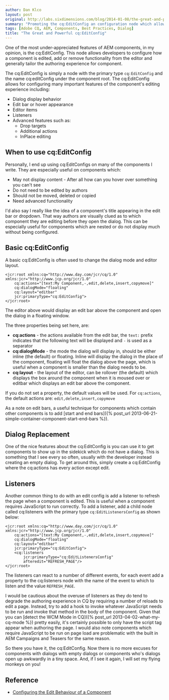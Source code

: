 ```yaml
---
author: Dan Klco
layout: post
original: http://labs.sixdimensions.com/blog/2014-01-08/the-great-and-powerful-cq-editconfig
summary: "Promoting the cq:EditConfig an configuration node which allows developers to customize the authoring experience for a component"
tags: [Adobe CQ, AEM, Components, Best Practices, Dialog]
title: "The Great and Powerful cq:EditConfig"
---
```


One of the most under-appreciated features of AEM components, in my opinion, is the 
cq:EditConfig.  This node allows developers to configure how a component is edited, add
or remove functionality from the editor and generally tailor the authoring experience for 
component.

The cq:EditConfig is simply a node with the primary type `cq:EditConfig` and the name 
cq:editConfig under the component root.  The cq:EditConfig allows for configuring many
important features of the component's editing experience including:

* Dialog display behavior
* Edit bar or hover appearance
* Editor items
* Listeners
* Advanced features such as:
	* Drop targets
	* Additional actions
	* InPlace editing

## When to use cq:EditConfig

Personally, I end up using cq:EditConfigs on many of the components I write.  They are 
especially useful on components which:

* May not display content - After all how can you hover over something you can't see
* Do not need to be edited by authors
* Should not be moved, deleted or copied
* Need advanced functionality

I'd also say I really like the idea of a component's title appearing in the edit bar or 
dropdown.  That way authors are visually clued as to which component they are editing
before they open the dialog.  This can be especially useful for components which are 
nested or do not display much without being configured.

## Basic cq:EditConfig

A basic cq:EditConfig is often used to change the dialog mode and editor layout.

	<jcr:root xmlns:cq="http://www.day.com/jcr/cq/1.0" xmlns:jcr="http://www.jcp.org/jcr/1.0"
		cq:actions="[text:My Component,-,edit,delete,insert,copymove]"
		cq:dialogMode="floating"
		cq:layout="editbar"
		jcr:primaryType="cq:EditConfig">
	</jcr:root>

The editor above would display an edit bar above the component and open the dialog in a
floating window.

The three properties being set here, are:

* **cq:actions** - the actions available from the edit bar, the `text:` prefix indicates 
	that the following text will be displayed and `-` is used as a separator
* **cq:dialogMode** - the mode the dialog will display in, should be either inline (the default) or 
	floating.  Inline will display the dialog in the place of the component, floating will
	float the dialog above the page, which is useful when a component is smaller than the
	dialog needs to be.
* **cq:layout** - the layout of the editor, can be rollover (the default) which displays the box around
	the component when it is moused over or editbar which displays an edit bar above the 
	component.

If you do not set a property, the default values will be used.  For `cq:actions`, the default 
actions are: `edit,delete,insert,copymove`

As a note on edit bars, a useful technique for components which contain other components 
is to add [start and end bars]({% post_url 2013-06-21-simple-container-component-start-end-bars %}).

## Dialog Replacement

One of the nice features about the cq:EditConfig is you can use it to get components to show up in
the sidekick which do not have a dialog.  This is something that I see every so often, usually with 
the developer instead creating an empty dialog.  To get around this, simply create a cq:EditConfig
where the cq:actions has every action except edit.

## Listeners

Another common thing to do with an edit config is add a listener to refresh the page when 
a component is edited.  This is useful when a component requires JavaScript to run
correctly.  To add a listener, add a child node called cq:listeners with the primary type 
`cq:EditListenersConfig` as shown below:

	<jcr:root xmlns:cq="http://www.day.com/jcr/cq/1.0" xmlns:jcr="http://www.jcp.org/jcr/1.0"
		cq:actions="[text:My Component,-,edit,delete,insert,copymove]"
		cq:dialogMode="floating"
		cq:layout="editbar"
		jcr:primaryType="cq:EditConfig">
		<cq:listeners
			jcr:primaryType="cq:EditListenersConfig"
			afteredit="REFRESH_PAGE"/>
	</jcr:root>
	
The listeners can react to a number of different events, for each event add a property to 
the cq:listeners node with the name of the event to which to listen and the value 
`REFRESH_PAGE`.

I would be cautious about the overuse of listeners as they do tend to degrade the 
authoring experience in CQ by requiring a number of reloads to edit a page.  Instead, try 
to add a hook to invoke whatever JavaScript needs to be run and invoke that method in the 
body of the component.  Given that you can 
[detect the WCM Mode in CQ]({% post_url 2013-04-02-what-my-cq-mode %}) pretty easily, it's
certainly possible to only have the script tag appear when authoring the page.  I would 
also note components which require JavaScript to be run on page load are problematic
with the built in AEM Campaigns and Teasers for the same reason.

So there you have it, the cq:EditConfig.  Now there is no more excuses for components with
dialogs with empty dialogs or components who's dialogs open up awkwardly in a tiny space.
And, if I see it again, I will set my flying monkeys on you!

## Reference

* [Configuring the Edit Behaviour of a Component](http://dev.day.com/docs/en/cq/current/developing/components.html#Configuring%20the%20Edit%20Behaviour%20of%20a%20Component)
